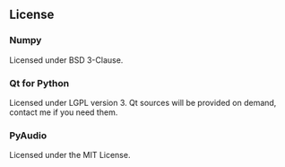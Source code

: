 ## License

### Numpy
Licensed under BSD 3-Clause.

### Qt for Python
Licensed under LGPL version 3.
Qt sources will be provided on demand, contact me if you need them.

### PyAudio
Licensed under the MIT License.